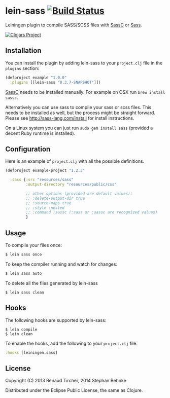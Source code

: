 # lein-sass [![Build Status](https://travis-ci.org/101loops/lein-sass.svg)](https://travis-ci.org/101loops/lein-sass)

Leiningen plugin to compile SASS/SCSS files with [SassC](https://github.com/sass/sassc) or
[Sass](http://sass-lang.com).

[![Clojars Project](http://clojars.org/lein-sass/latest-version.svg)](http://clojars.org/lein-sass)


## Installation

You can install the plugin by adding lein-sass to your `project.clj` file in the `plugins` section:

```clj
(defproject example "1.0.0"
  :plugins [[lein-sass "0.3.7-SNAPSHOT"]])
```

[SassC](https://github.com/sass/sassc) needs to be installed manually.
For example on OSX run `brew install sassc`.

Alternatively you can use sass to compile your sass or scss
files. This needs to be installed as well, but the process might be straight forward. Please see http://sass-lang.com/install for install instructions.

On a Linux system you can just run `sudo gem install sass` (provided a decent Ruby runtime is installed).


## Configuration

Here is an example of `project.clj` with all the possible definitions.

```clj
(defproject example-project "1.2.3"

  :sass {:src "resources/sass"
         :output-directory "resources/public/css"

         ;; other options (provided are default values):
         ;; :delete-output-dir true
         ;; :source-maps true
         ;; :style :nested
         ;; :command :sassc (:sass or :sassc are recognized values)
         }
```


## Usage

To compile your files once:

```sh
$ lein sass once
```

To keep the compiler running and watch for changes:

```sh
$ lein sass auto
```

To delete all the files generated by lein-sass

```
$ lein sass clean
```


## Hooks

The following hooks are supported by lein-sass:

```
$ lein compile
$ lein clean
```

To enable the hooks, add the following to your `project.clj` file:

```clj
:hooks [leiningen.sass]
```


## License

Copyright (C) 2013 Renaud Tircher, 2014 Stephan Behnke

Distributed under the Eclipse Public License, the same as Clojure.
